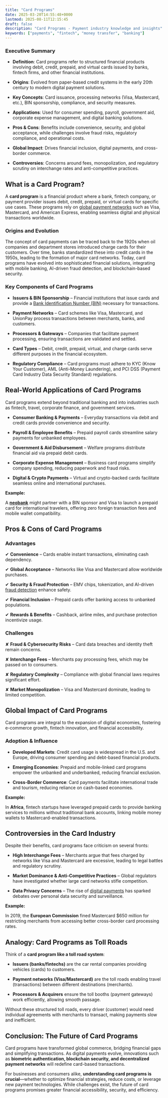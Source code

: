 ```yaml
---
title: "Card Programs"
date: 2025-03-20T14:55:48+0000
lastmod: 2025-08-11T12:15:45
draft: false
description: "Card Programs - Payment industry knowledge and insights"
keywords: ["payments", "fintech", "money transfer", "banking"]
---
```


### **Executive Summary**

- **Definition**: Card programs refer to structured financial products involving debit, credit, prepaid, and virtual cards issued by banks, fintech firms, and other financial institutions.

- **Origins**: Evolved from paper-based credit systems in the early 20th century to modern digital payment solutions.

- **Key Concepts**: Card issuance, processing networks (Visa, Mastercard, etc.), BIN sponsorship, compliance, and security measures.

- **Applications**: Used for consumer spending, payroll, government aid, corporate expense management, and digital banking solutions.

- **Pros & Cons**: Benefits include convenience, security, and global acceptance, while challenges involve fraud risks, regulatory compliance, and operational costs.

- **Global Impact**: Drives financial inclusion, digital payments, and cross-border commerce.

- **Controversies**: Concerns around fees, monopolization, and regulatory scrutiny on interchange rates and anti-competitive practices.

## **What is a Card Program?**

A **card program** is a financial product where a bank, fintech company, or payment provider issues debit, credit, prepaid, or virtual cards for specific use cases. These programs rely on [global payment networks](https://faisalkhanllc.xyz/resources/payments-wiki/c/card-networks/) such as Visa, Mastercard, and American Express, enabling seamless digital and physical transactions worldwide.

### **Origins and Evolution**

The concept of card payments can be traced back to the 1920s when oil companies and department stores introduced charge cards for their customers. Over time, banks standardized these into credit cards in the 1950s, leading to the formation of major card networks. Today, card programs have evolved into sophisticated financial solutions, integrating with mobile banking, AI-driven fraud detection, and blockchain-based security.

### **Key Components of Card Programs**

- **Issuers & BIN Sponsorship** – Financial institutions that issue cards and provide a [Bank Identification Number (BIN)](https://faisalkhanllc.xyz/resources/payments-wiki/b/bank-identification-number-bin/) necessary for transactions.

- **Payment Networks** – Card schemes like Visa, Mastercard, and UnionPay process transactions between merchants, banks, and customers.

- **Processors & Gateways** – Companies that facilitate payment processing, ensuring transactions are validated and settled.

- **Card Types** – Debit, credit, prepaid, virtual, and charge cards serve different purposes in the financial ecosystem.

- **Regulatory Compliance** – Card programs must adhere to KYC (Know Your Customer), AML (Anti-Money Laundering), and PCI DSS (Payment Card Industry Data Security Standard) regulations.

## **Real-World Applications of Card Programs**

Card programs extend beyond traditional banking and into industries such as fintech, travel, corporate finance, and government services.

- **Consumer Banking & Payments** – Everyday transactions via debit and credit cards provide convenience and security.

- **Payroll & Employee Benefits** – Prepaid payroll cards streamline salary payments for unbanked employees.

- **Government & Aid Disbursement** – Welfare programs distribute financial aid via prepaid debit cards.

- **Corporate Expense Management** – Business card programs simplify company spending, reducing paperwork and fraud risks.

- **Digital & Crypto Payments** – Virtual and crypto-backed cards facilitate seamless online and international purchases.

**Example:**

A **[neobank](https://faisalkhanllc.xyz/resources/payments-wiki/n/neo-bank/)** might partner with a BIN sponsor and Visa to launch a prepaid card for international travelers, offering zero foreign transaction fees and mobile wallet compatibility.

## **Pros & Cons of Card Programs**

### **Advantages**

✔ **Convenience** – Cards enable instant transactions, eliminating cash dependency.

✔ **Global Acceptance** – Networks like Visa and Mastercard allow worldwide purchases.

✔ **Security & Fraud Protection** – EMV chips, tokenization, and AI-driven [fraud detection](https://faisalkhanllc.xyz/resources/payments-wiki/f/fraud-detection/) enhance safety.

✔ **Financial Inclusion** – Prepaid cards offer banking access to unbanked populations.

✔ **Rewards & Benefits** – Cashback, airline miles, and purchase protection incentivize usage.

### **Challenges**

✘ **Fraud & Cybersecurity Risks** – Card data breaches and identity theft remain concerns.

✘ **Interchange Fees** – Merchants pay processing fees, which may be passed on to consumers.

✘ **Regulatory Complexity** – Compliance with global financial laws requires significant effort.

✘ **Market Monopolization** – Visa and Mastercard dominate, leading to limited competition.

## **Global Impact of Card Programs**

Card programs are integral to the expansion of digital economies, fostering e-commerce growth, fintech innovation, and financial accessibility.

### **Adoption & Influence**

- **Developed Markets**: Credit card usage is widespread in the U.S. and Europe, driving consumer spending and debt-based financial products.

- **Emerging Economies**: Prepaid and mobile-linked card programs empower the unbanked and underbanked, reducing financial exclusion.

- **Cross-Border Commerce**: Card payments facilitate international trade and tourism, reducing reliance on cash-based economies.

**Example:**

In **Africa**, fintech startups have leveraged prepaid cards to provide banking services to millions without traditional bank accounts, linking mobile money wallets to Mastercard-enabled transactions.

## **Controversies in the Card Industry**

Despite their benefits, card programs face criticism on several fronts:

- **High Interchange Fees** – Merchants argue that fees charged by networks like Visa and Mastercard are excessive, leading to legal battles and regulatory scrutiny.

- **Market Dominance & Anti-Competitive Practices** – Global regulators have investigated whether large card networks stifle competition.

- **Data Privacy Concerns** – The rise of [digital payments](https://faisalkhanllc.xyz/resources/payments-wiki/d/digital-payments/) has sparked debates over personal data security and surveillance.

**Example:**

In 2019, the **European Commission** fined Mastercard $650 million for restricting merchants from accessing better cross-border card processing rates.

## **Analogy: Card Programs as Toll Roads**

Think of a **card program like a toll road system**:

- **Issuers (banks/fintechs)** are the car rental companies providing vehicles (cards) to customers.

- **Payment networks (Visa/Mastercard)** are the toll roads enabling travel (transactions) between different destinations (merchants).

- **Processors & Acquirers** ensure the toll booths (payment gateways) work efficiently, allowing smooth passage.

Without these structured toll roads, every driver (customer) would need individual agreements with merchants to transact, making payments slow and inefficient.

## **Conclusion: The Future of Card Programs**

Card programs have transformed global commerce, bridging financial gaps and simplifying transactions. As digital payments evolve, innovations such as **biometric authentication, blockchain security, and decentralized payment networks** will redefine card-based transactions.

For businesses and consumers alike, **understanding card programs is crucial**—whether to optimize financial strategies, reduce costs, or leverage new payment technologies. While challenges exist, the future of card programs promises greater financial accessibility, security, and efficiency.